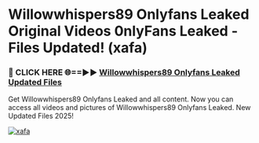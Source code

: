 # Willowwhispers89 Onlyfans Leaked Original Videos 0nlyFans Leaked - Files Updated! (xafa)

<h3>🔴 CLICK HERE 🌐==►► <a href="https://tinyurl.com/2wckxsce" rel="nofollow">Willowwhispers89 Onlyfans Leaked Updated Files</a></h3>

Get Willowwhispers89 Onlyfans Leaked and all content. Now you can access all videos and pictures of Willowwhispers89 Onlyfans Leaked. New Updated Files 2025!

[![xafa](https://i.imgur.com/AFduVYN.gif)](https://tinyurl.com/2wckxsce)
